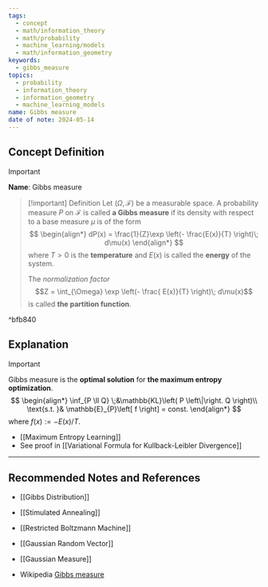 ```yaml
---
tags:
  - concept
  - math/information_theory
  - math/probability
  - machine_learning/models
  - math/information_geometry
keywords:
  - gibbs_measure
topics:
  - probability
  - information_theory
  - information_geometry
  - machine_learning_models
name: Gibbs measure
date of note: 2024-05-14
---
```


## Concept Definition

>[!important]
>**Name**: Gibbs measure

>[!important] Definition
>Let $(\Omega, \mathscr{F})$ be a measurable space. A probability measure $P$ on $\mathscr{F}$ is called **a Gibbs measure** if its density with respect to a base measure $\mu$ is of the form
>$$
>\begin{align*}
>dP(x) = \frac{1}{Z}\exp \left(- \frac{E(x)}{T}  \right)\; d\mu(x)
\end{align*}
>$$
>where $T >0$ is the **temperature** and $E(x)$ is called the **energy** of the system. 
>
>The *normalization factor* $$Z = \int_{\Omega} \exp \left(- \frac{ E(x)}{T}  \right)\; d\mu(x)$$ is called **the partition function**.

^bfb840






## Explanation

>[!important]
>Gibbs measure is the **optimal solution** for **the maximum entropy optimization**.
>$$
>\begin{align*}
>\inf_{P \ll Q} \;&\mathbb{KL}\left( P \left\|\right. Q \right)\\
>\text{s.t. }& \mathbb{E}_{P}\left[ f \right] = const.
\end{align*}
>$$
>where $f(x) := - E(x) / T.$

- [[Maximum Entropy Learning]]
- See proof in [[Variational Formula for Kullback-Leibler Divergence]]


-----------
##  Recommended Notes and References

- [[Gibbs Distribution]]
- [[Stimulated Annealing]]
- [[Restricted Boltzmann Machine]]

- [[Gaussian Random Vector]]
- [[Gaussian Measure]]

- Wikipedia [Gibbs measure](https://en.wikipedia.org/wiki/Gibbs_measure)